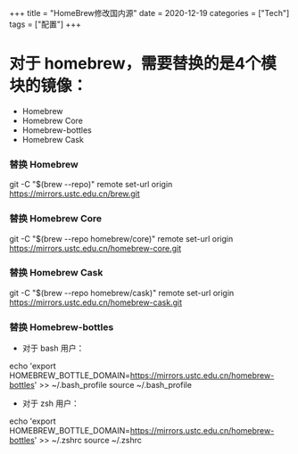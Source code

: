 +++
title = "HomeBrew修改国内源"
date = 2020-12-19
categories = ["Tech"]
tags = ["配置"]
+++

# 对于 homebrew，需要替换的是4个模块的镜像：

- Homebrew
- Homebrew Core
- Homebrew-bottles
- Homebrew Cask


### 替换 Homebrew
git -C "$(brew --repo)" remote set-url origin https://mirrors.ustc.edu.cn/brew.git

### 替换 Homebrew Core
git -C "$(brew --repo homebrew/core)" remote set-url origin https://mirrors.ustc.edu.cn/homebrew-core.git

### 替换 Homebrew Cask
git -C "$(brew --repo homebrew/cask)" remote set-url origin https://mirrors.ustc.edu.cn/homebrew-cask.git

### 替换 Homebrew-bottles

- 对于 bash 用户：

echo 'export HOMEBREW_BOTTLE_DOMAIN=https://mirrors.ustc.edu.cn/homebrew-bottles' >> ~/.bash_profile
source ~/.bash_profile

- 对于 zsh 用户：

echo 'export HOMEBREW_BOTTLE_DOMAIN=https://mirrors.ustc.edu.cn/homebrew-bottles' >> ~/.zshrc
source ~/.zshrc
